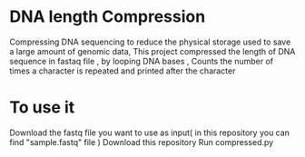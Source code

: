 # DNA length Compression
Compressing DNA sequencing to reduce the physical storage used to save a large amount of genomic data, 
This project compressed the length of DNA sequence in fastaq file , by looping DNA bases , Counts the number of times a character is repeated and printed after the character




# To use it 
Download the fastq file you want to use as input( in this repository you can find "sample.fastq" file )
Download this repository 
Run compressed.py 



